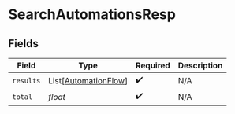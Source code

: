 # SearchAutomationsResp


## Fields

| Field                                                         | Type                                                          | Required                                                      | Description                                                   |
| ------------------------------------------------------------- | ------------------------------------------------------------- | ------------------------------------------------------------- | ------------------------------------------------------------- |
| `results`                                                     | List[[AutomationFlow](../../models/shared/automationflow.md)] | :heavy_check_mark:                                            | N/A                                                           |
| `total`                                                       | *float*                                                       | :heavy_check_mark:                                            | N/A                                                           |